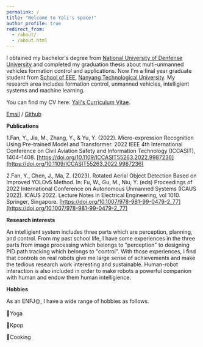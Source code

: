 ```yaml
---
permalink: /
title: "Welcome to Yali's space!"
author_profile: true
redirect_from: 
  - /about/
  - /about.html
---
```


I obtained my bachelor's degree from [National University of Denfense University](https://www.nudt.edu.cn) and completed my graduation thesis about multi-unmanned vehicles formation control and applications. Now I'm a final year graduate student from [School of EEE](https://www.ntu.edu.sg/eee/home), [Nanyang Technological University](https://www.ntu.edu.sg). My research area includes formation control, unmanned vehicles, intelligient systems and machine learning.

You can find my CV here: [Yali's Curriculum Vitae](../assets/Yali_CV_PhD.pdf).

[Email](mailto:fany0025@e.ntu.edu.sg) / [Github](https://github.com/lilllya)

**Publications**

1.Fan, Y., Jia, M., Zhang, Y., & Yu, Y. (2022). Micro-expression Recognition Using Pre-trained Model and Transformer. 2022 IEEE 4th International Conference on Civil Aviation Safety and Information Technology (ICCASIT), 1404–1408. [https://doi.org/10.1109/ICCASIT55263.2022.9987236](https://doi.org/10.1109/ICCASIT55263.2022.9987236)

2.Fan, Y., Chen, J., Ma, Z. (2023). Rotated Aerial Object Detection Based on Improved YOLOv5 Method. In: Fu, W., Gu, M., Niu, Y. (eds) Proceedings of 2022 International Conference on Autonomous Unmanned Systems (ICAUS 2022). ICAUS 2022. Lecture Notes in Electrical Engineering, vol 1010. Springer, Singapore. [https://doi.org/10.1007/978-981-99-0479-2_77](https://doi.org/10.1007/978-981-99-0479-2_77)

**Research interests**

An intelligient system includes three parts which are perception, planning, and control. From my past school life, I have some experiences in the three parts from image processing which belongs to "perception" to designing PID path tracking which belongs to "control". With those experiences, I find that controls on real robots give me large sense of achievements and make the tedious research work interesting and sustainable. Human-robot interaction is also included in order to make robots a powerful companion with human and endow them human intelligience.

**Hobbies**

As an ENFJ🌞, I have a wide range of hobbies as follows.

🧘Yoga

💃Kpop

🍳Cooking

